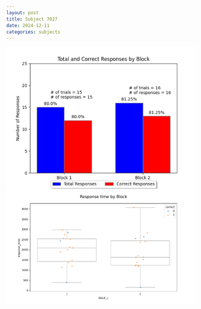 ```yaml
---
layout: post
title: Subject 7027
date: 2024-12-11
categories: subjects
---
```


![](data/7027/run-1/7027_ATS_responses.png)
![](data/7027/run-1/7027_ATS_rt.png)
